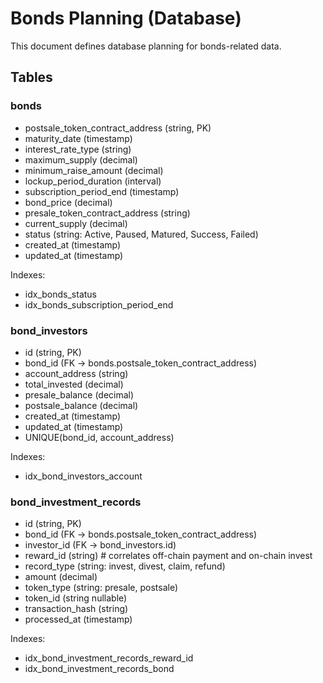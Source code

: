 # Bonds Planning (Database)

This document defines database planning for bonds-related data.

## Tables

### bonds

- postsale_token_contract_address (string, PK)
- maturity_date (timestamp)
- interest_rate_type (string)
- maximum_supply (decimal)
- minimum_raise_amount (decimal)
- lockup_period_duration (interval)
- subscription_period_end (timestamp)
- bond_price (decimal)
- presale_token_contract_address (string)
- current_supply (decimal)
- status (string: Active, Paused, Matured, Success, Failed)
- created_at (timestamp)
- updated_at (timestamp)

Indexes:

- idx_bonds_status
- idx_bonds_subscription_period_end

### bond_investors

- id (string, PK)
- bond_id (FK → bonds.postsale_token_contract_address)
- account_address (string)
- total_invested (decimal)
- presale_balance (decimal)
- postsale_balance (decimal)
- created_at (timestamp)
- updated_at (timestamp)
- UNIQUE(bond_id, account_address)

Indexes:

- idx_bond_investors_account

### bond_investment_records

- id (string, PK)
- bond_id (FK → bonds.postsale_token_contract_address)
- investor_id (FK → bond_investors.id)
- reward_id (string)  # correlates off-chain payment and on-chain invest
- record_type (string: invest, divest, claim, refund)
- amount (decimal)
- token_type (string: presale, postsale)
- token_id (string nullable)
- transaction_hash (string)
- processed_at (timestamp)

Indexes:

- idx_bond_investment_records_reward_id
- idx_bond_investment_records_bond
